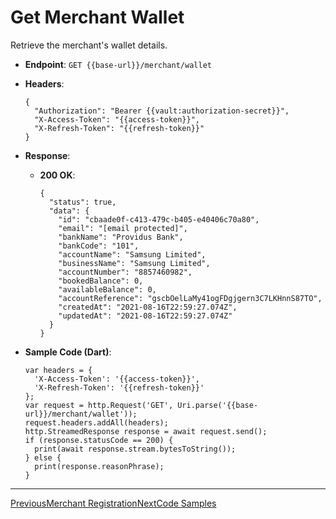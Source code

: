 # Get Merchant Wallet

Retrieve the merchant's wallet details.

*   **Endpoint**: `GET {{base-url}}/merchant/wallet`
    
*   **Headers**:

    ```
    {
      "Authorization": "Bearer {{vault:authorization-secret}}",
      "X-Access-Token": "{{access-token}}",
      "X-Refresh-Token": "{{refresh-token}}"
    }
    ```
    
*   **Response**:
    
    *   **200 OK**:

        ```
        {
          "status": true,
          "data": {
            "id": "cbaade0f-c413-479c-b405-e40406c70a80",
            "email": "[email protected]",
            "bankName": "Providus Bank",
            "bankCode": "101",
            "accountName": "Samsung Limited",
            "businessName": "Samsung Limited",
            "accountNumber": "8857460982",
            "bookedBalance": 0,
            "availableBalance": 0,
            "accountReference": "gscbOelLaMy41ogFDgjgern3C7LKHnnS87TO",
            "createdAt": "2021-08-16T22:59:27.074Z",
            "updatedAt": "2021-08-16T22:59:27.074Z"
          }
        }
        ```
        
    
*   **Sample Code (Dart)**:

    ```
    var headers = {
      'X-Access-Token': '{{access-token}}',
      'X-Refresh-Token': '{{refresh-token}}'
    };
    var request = http.Request('GET', Uri.parse('{{base-url}}/merchant/wallet'));
    request.headers.addAll(headers);
    http.StreamedResponse response = await request.send();
    if (response.statusCode == 200) {
      print(await response.stream.bytesToString());
    } else {
      print(response.reasonPhrase);
    }
    ```
    

* * *

[PreviousMerchant Registration](/xpress-wallet-api/merchant/merchant-registration)[NextCode Samples](/xpress-wallet-api/code-samples)